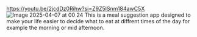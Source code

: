https://youtu.be/2jcdDz0Rihw?si=Z9Z5lSnm184awC5X
![Image 2025-04-07 at 00 24](https://github.com/user-attachments/assets/a4360d2a-282b-4785-863a-8a41833b3e17)
This is a meal suggestion app designed to make your life easier to decide what to eat at diffrent times of the day for example the morning or mid afternoon.
